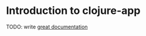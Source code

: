 # Introduction to clojure-app

TODO: write [great documentation](http://jacobian.org/writing/what-to-write/)
